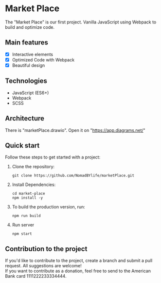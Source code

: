 # Market Place

The "Market Place" is our first project. Vanilla JavaScript using Webpack to build and optimize code.

## Main features

- [x] Interactive elements
- [x] Optimized Code with Webpack
- [x] Beautiful design

## Technologies

- JavaScript (ES6+)
- Webpack
- SCSS

## Architecture

There is "marketPlace.drawio". Open it on "https://app.diagrams.net/"

## Quick start

Follow these steps to get started with a project:

1. Clone the repository:

   ```
   git clone https://github.com/NomadBYlife/marketPlace.git
   ```
2. Install Dependencies:
   ```  
   cd market-place
   npm install -y
3. To build the production version, run:
   ```  
   npm run build

4. Run server
   ```
   npm start

## Contribution to the project
If you'd like to contribute to the project, create a branch and submit a pull request. All suggestions are welcome!<br>
If you want to contribute as a donation, feel free to send to the American Bank card 1111222233334444.